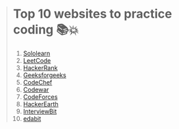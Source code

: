 > # Top 10 websites to practice coding 📚💥
> 1. [Sololearn](https://www.sololearn.com)
> 2. [LeetCode](https://leetcode.com/)
> 3. [HackerRank](https://www.hackerrank.com/)
> 4. [Geeksforgeeks](https://www.geeksforgeeks.org)
> 5. [CodeChef](https://www.codechef.com/)
> 6. [Codewar](https://www.codewar.com)
> 7. [CodeForces](https://codeforces.com)
> 8. [HackerEarth](https://www.hackerearth.com)
> 9. [InterviewBit](https://www.interviewbit.com)
> 10. [edabit](https://www.edabit.com)
